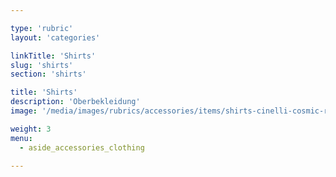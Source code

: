 ```yaml
---

type: 'rubric'
layout: 'categories'

linkTitle: 'Shirts'
slug: 'shirts'
section: 'shirts'

title: 'Shirts'
description: 'Oberbekleidung'
image: '/media/images/rubrics/accessories/items/shirts-cinelli-cosmic-riders_01.jpg'

weight: 3
menu:
  - aside_accessories_clothing

---
```

